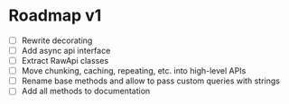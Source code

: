 # Roadmap v1

- [ ] Rewrite decorating
- [ ] Add async api interface
- [ ] Extract RawApi classes
- [ ] Move chunking, caching, repeating, etc. into high-level APIs
- [ ] Rename base methods and allow to pass custom queries with strings
- [ ] Add all methods to documentation
